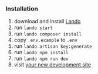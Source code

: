 ### Installation

1. download and install [Lando](https://lando.dev)
2. run `lando start`
3. run `lando composer install`
4. copy `.env.example` to `.env`
5. run `lando artisan key:generate`
6. run `lando npm install`
7. run `lando npm run dev`
8. visit [your new development site](http://fbombnft.lndo.site)
